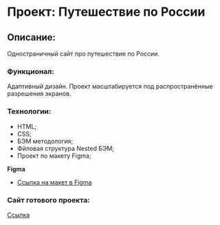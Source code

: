 # Проект: Путешествие по России

## Описание:

Одностраничный сайт про путешествие по России.

### Функционал:

Адаптивный дизайн. Проект масштабируется под распространённые разрешения экранов.

### Технологии:

* HTML;
* CSS;
* БЭМ методология;
* Фйловая структура Nested БЭМ;
* Проект по макету Figma;

**Figma**

* [Ссылка на макет в Figma](https://www.figma.com/file/5S2WSbEFL6awjVWJ0NWL8Q/Sprint-3_-Russia-_-desktop-mobile?node-id=28503%3A0)

### Сайт готового проекта:

[Ссылка](https://alexeykudr.github.io/russian-travel/index.html)
